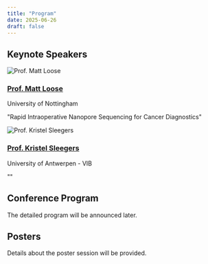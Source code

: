 ```yaml
---
title: "Program"
date: 2025-06-26
draft: false
---
```


## Keynote Speakers

<div class="keynote-speakers">

<div class="keynote-speaker">
  <img src="/images/keynote/Loose.jpg" alt="Prof. Matt Loose" class="keynote-photo">
  <div class="keynote-info">
    <h3><a href="https://www.nottingham.ac.uk/life-sciences/people/matt.loose" target="_blank" rel="noopener">Prof. Matt Loose</a></h3>
    <p class="keynote-affiliation">University of Nottingham</p>
    <p class="keynote-title">"Rapid Intraoperative Nanopore Sequencing for Cancer Diagnostics"</p>

  </div>
</div>

<div class="keynote-speaker">
  <img src="/images/keynote/Sleegers.JPG" alt="Prof. Kristel Sleegers" class="keynote-photo">
  <div class="keynote-info">
    <h3><a href="https://uantwerpen.vib.be/group/KristelSleegers" target="_blank" rel="noopener">Prof. Kristel Sleegers</a></h3>
    <p class="keynote-affiliation">University of Antwerpen - VIB</p>
    <p class="keynote-title">""</p>
  </div>
</div>

</div>

## Conference Program

The detailed program will be announced later.


## Posters

Details about the poster session will be provided.
